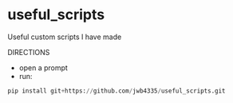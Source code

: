 # useful_scripts
Useful custom scripts I have made

DIRECTIONS  
- open a prompt
- run: 
```python
pip install git+https://github.com/jwb4335/useful_scripts.git
```
